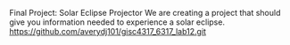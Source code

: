 
Final Project: Solar Eclipse Projector
We are creating a project that should give you information needed to experience a solar eclipse.
https://github.com/averydj101/gisc4317_6317_lab12.git